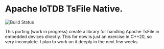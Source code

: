 # Apache IoTDB TsFile Native.
![Build Status](https://app.travis-ci.com/giorgiozoppi/tsfile.svg?branch=dev)


This porting (work in progress) create a library for handling Apache TsFile in embedded devices directly. This for now is just an exercise in C++20, so very incomplete. I plan to work on it deeply in the next 
few weeks.
